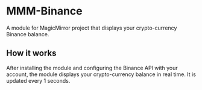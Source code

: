 # MMM-Binance
A module for MagicMirror project that displays your crypto-currency Binance balance.

## How it works
After installing the module and configuring the Binance API with your account, the module displays your crypto-currency balance in real time. It is updated every 1 seconds.
